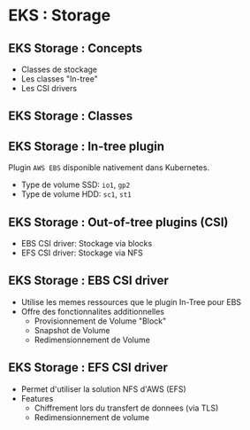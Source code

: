 # EKS : Storage

## EKS Storage : Concepts

- Classes de stockage
- Les classes "In-tree"
- Les CSI drivers

## EKS Storage : Classes

## EKS Storage : In-tree plugin

Plugin `AWS EBS` disponible nativement dans Kubernetes.

- Type de volume SSD: `io1`, `gp2`
- Type de volume HDD: `sc1`, `st1`

## EKS Storage : Out-of-tree plugins (CSI)

- EBS CSI driver: Stockage via blocks
- EFS CSI driver: Stockage via NFS

## EKS Storage : EBS CSI driver

  - Utilise les memes ressources que le plugin In-Tree pour EBS
  - Offre des fonctionnalites additionnelles
    - Provisionnement de Volume "Block"
    - Snapshot de Volume
    - Redimensionnement de Volume

## EKS Storage : EFS CSI driver

  - Permet d'utiliser la solution NFS d'AWS (EFS)
  - Features
    - Chiffrement lors du transfert de donnees (via TLS)
    - Redimensionnement de volume

